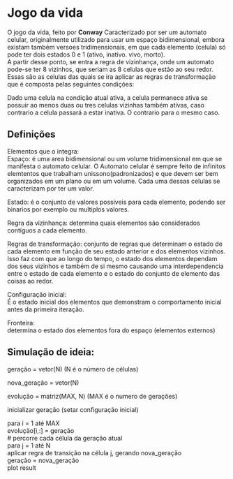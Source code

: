# **Jogo da vida**
O jogo da vida, feito por **Conway**
Caracterizado por ser um automato celular, originalmente
utilizado para usar um espaço bidimensional, embora existam também
versoes tridimensionais, em que cada elemento (celula) só pode ter
dois estados 0 e 1 (ativo, inativo. vivo, morto).  
A partir desse ponto, se entra a regra de vizinhança, onde
um automato pode-se ter 8 vizinhos, que seriam as 8 celulas que
estão ao seu redor. Essas são as celulas das quais se ira aplicar as
regras de transformação que é composta pelas seguintes condições:  
  
Dado uma celula na condição atual ativa, a celula permanece ativa se
possuir ao menos duas ou tres celulas vizinhas também ativas, caso contrario
a celula passará a estar inativa. O contrario para o mesmo caso.
  
  
  

## **Definições**
Elementos que o integra:  
Espaço: é uma area bidimensional ou um volume tridimensional em que se manifesta o automato celular.
O Automato celular é sempre feito de infinitos elemtentos que trabalham unissono(padronizados) 
e que devem ser bem organizados em um plano ou em um volume.
Cada uma dessas celulas se caracterizam por ter um valor.
  
Estado: é o conjunto de valores possiveis para cada elemento, podendo ser binarios por exemplo ou multiplos valores.  
  
Regra da vizinhança: determina quais elementos são considerados contíguos a cada elemento.
  
Regras de transformação: conjunto de regras que determinam o estado de cada elemento 
em função de seu estado anterior e dos elementos vizinhos.  
Isso faz com que ao longo do tempo, o estado dos elementos dependam dos seus vizinhos e também de si mesmo
causando uma interdependencia entre o estado de cada elemento e o estado do conjunto de elemento das coisas ao redor.  
  
Configuração inicial:  
É o estado inicial dos elementos que demonstram o comportamento inicial
antes da primeira iteração.
  
Fronteira:  
determina o estado dos elementos fora do espaço (elementos externos)  
  
  
  
  
## Simulação de ideia:  
  
geração = vetor(N) (N é o número de células)  
  
nova_geração = vetor(N)  
  
evolução = matriz(MAX, N) (MAX é o numero de gerações)  
  
inicializar geração (setar configuração inicial)  
  
para i = 1 até MAX  
    evolução[i,:] = geração  
    # percorre cada célula da geração atual  
    para j = 1 até N  
        aplicar regra de transição na célula j, gerando nova_geração  
    geração = nova_geração  
plot result  


